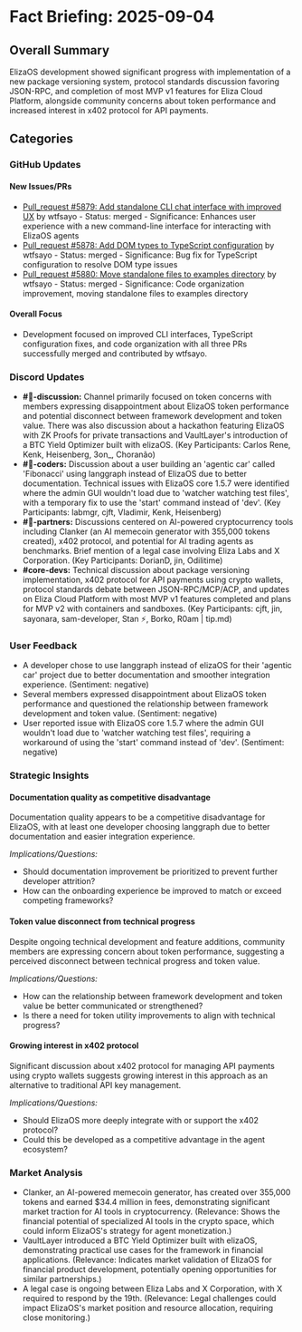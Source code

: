 # Fact Briefing: 2025-09-04

## Overall Summary
ElizaOS development showed significant progress with implementation of a new package versioning system, protocol standards discussion favoring JSON-RPC, and completion of most MVP v1 features for Eliza Cloud Platform, alongside community concerns about token performance and increased interest in x402 protocol for API payments.

## Categories

### GitHub Updates

#### New Issues/PRs
- [Pull_request #5879: Add standalone CLI chat interface with improved UX](https://github.com/elizaos/eliza/pull/5879) by wtfsayo - Status: merged - Significance: Enhances user experience with a new command-line interface for interacting with ElizaOS agents
- [Pull_request #5878: Add DOM types to TypeScript configuration](https://github.com/elizaos/eliza/pull/5878) by wtfsayo - Status: merged - Significance: Bug fix for TypeScript configuration to resolve DOM type issues
- [Pull_request #5880: Move standalone files to examples directory](https://github.com/elizaos/eliza/pull/5880) by wtfsayo - Status: merged - Significance: Code organization improvement, moving standalone files to examples directory

#### Overall Focus
- Development focused on improved CLI interfaces, TypeScript configuration fixes, and code organization with all three PRs successfully merged and contributed by wtfsayo.

### Discord Updates
- **#💬-discussion:** Channel primarily focused on token concerns with members expressing disappointment about ElizaOS token performance and potential disconnect between framework development and token value. There was also discussion about a hackathon featuring ElizaOS with ZK Proofs for private transactions and VaultLayer's introduction of a BTC Yield Optimizer built with elizaOS. (Key Participants: Carlos Rene, Kenk, Heisenberg, 3on_, Choranão)
- **#💬-coders:** Discussion about a user building an 'agentic car' called 'Fibonacci' using langgraph instead of ElizaOS due to better documentation. Technical issues with ElizaOS core 1.5.7 were identified where the admin GUI wouldn't load due to 'watcher watching test files', with a temporary fix to use the 'start' command instead of 'dev'. (Key Participants: labmgr, cjft, Vladimir, Kenk, Heisenberg)
- **#🥇-partners:** Discussions centered on AI-powered cryptocurrency tools including Clanker (an AI memecoin generator with 355,000 tokens created), x402 protocol, and potential for AI trading agents as benchmarks. Brief mention of a legal case involving Eliza Labs and X Corporation. (Key Participants: DorianD, jin, Odilitime)
- **#core-devs:** Technical discussion about package versioning implementation, x402 protocol for API payments using crypto wallets, protocol standards debate between JSON-RPC/MCP/ACP, and updates on Eliza Cloud Platform with most MVP v1 features completed and plans for MVP v2 with containers and sandboxes. (Key Participants: cjft, jin, sayonara, sam-developer, Stan ⚡, Borko, R0am | tip.md)

### User Feedback
- A developer chose to use langgraph instead of elizaOS for their 'agentic car' project due to better documentation and smoother integration experience. (Sentiment: negative)
- Several members expressed disappointment about ElizaOS token performance and questioned the relationship between framework development and token value. (Sentiment: negative)
- User reported issue with ElizaOS core 1.5.7 where the admin GUI wouldn't load due to 'watcher watching test files', requiring a workaround of using the 'start' command instead of 'dev'. (Sentiment: negative)

### Strategic Insights

#### Documentation quality as competitive disadvantage
Documentation quality appears to be a competitive disadvantage for ElizaOS, with at least one developer choosing langgraph due to better documentation and easier integration experience.

*Implications/Questions:*
  - Should documentation improvement be prioritized to prevent further developer attrition?
  - How can the onboarding experience be improved to match or exceed competing frameworks?

#### Token value disconnect from technical progress
Despite ongoing technical development and feature additions, community members are expressing concern about token performance, suggesting a perceived disconnect between technical progress and token value.

*Implications/Questions:*
  - How can the relationship between framework development and token value be better communicated or strengthened?
  - Is there a need for token utility improvements to align with technical progress?

#### Growing interest in x402 protocol
Significant discussion about x402 protocol for managing API payments using crypto wallets suggests growing interest in this approach as an alternative to traditional API key management.

*Implications/Questions:*
  - Should ElizaOS more deeply integrate with or support the x402 protocol?
  - Could this be developed as a competitive advantage in the agent ecosystem?

### Market Analysis
- Clanker, an AI-powered memecoin generator, has created over 355,000 tokens and earned $34.4 million in fees, demonstrating significant market traction for AI tools in cryptocurrency. (Relevance: Shows the financial potential of specialized AI tools in the crypto space, which could inform ElizaOS's strategy for agent monetization.)
- VaultLayer introduced a BTC Yield Optimizer built with elizaOS, demonstrating practical use cases for the framework in financial applications. (Relevance: Indicates market validation of ElizaOS for financial product development, potentially opening opportunities for similar partnerships.)
- A legal case is ongoing between Eliza Labs and X Corporation, with X required to respond by the 19th. (Relevance: Legal challenges could impact ElizaOS's market position and resource allocation, requiring close monitoring.)